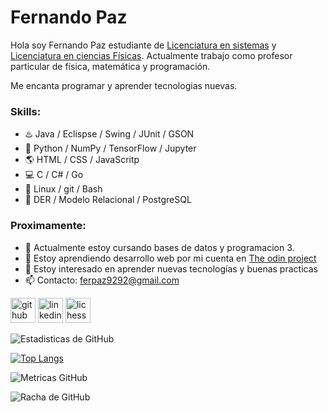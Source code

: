 # Fernando Paz

Hola soy Fernando Paz estudiante de [Licenciatura en sistemas](https://www.ungs.edu.ar/carrera/licenciatura-en-sistemas) y [Licenciatura en ciencias Físicas](https://df.uba.ar/es/futuros-estudiantes/guia-para-el-estudiante#plan-de-estudios). Actualmente trabajo como profesor particular de física, matemática y programación. 

Me encanta programar y aprender tecnologias nuevas.

### Skills: 
- :hotsprings: Java / Eclispse / Swing / JUnit / GSON
- :snake: Python / NumPy  / TensorFlow / Jupyter 
- :earth_americas: HTML / CSS / JavaScritp
- :computer: C / C# / Go
- :penguin: Linux / git / Bash
- :floppy_disk: DER / Modelo Relacional / PostgreSQL

### Proximamente:
- 🔭 Actualmente estoy cursando bases de datos y programacion 3. 
- 🌱 Estoy aprendiendo desarrollo web por mi cuenta en [The odin project](https://www.theodinproject.com/)
- 👯 Estoy interesado en aprender nuevas tecnologías y buenas practicas 
- 📫 Contacto: ferpaz9292@gmail.com 


[<img src='https://cdn.jsdelivr.net/npm/simple-icons@3.0.1/icons/github.svg' alt='github' height='40'>](https://github.com/fernandopaz1)  [<img src='https://cdn.jsdelivr.net/npm/simple-icons@3.0.1/icons/linkedin.svg' alt='linkedin' height='40'>](https://www.linkedin.com/in/https://www.linkedin.com/in/ferpaz//)  [<img src='https://upload.wikimedia.org/wikipedia/commons/e/e4/Lichess_new_logo.png' alt='lichess' height='40'>](https://lichess.org/@/fernandopaz1)  

![Estadisticas de GitHub](https://github-readme-stats.vercel.app/api?username=fernandopaz1&show_icons=true&count_private=true)  

[![Top Langs](https://github-readme-stats.vercel.app/api/top-langs/?username=fernandopaz1&layout=compact&hide=jupyter-notebook)](https://github.com/anuraghazra/github-readme-stats)

![Metricas GitHub](https://metrics.lecoq.io/fernandopaz1)  

![Racha de GitHub](https://github-readme-streak-stats.herokuapp.com/?user=fernandopaz1)  

